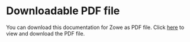 # Downloadable PDF file

You can download this documentation for Zowe as PDF file. Click [here](https://zowe.github.io/docs/Zowe_User_Guide.pdf) to view and download the PDF file.
